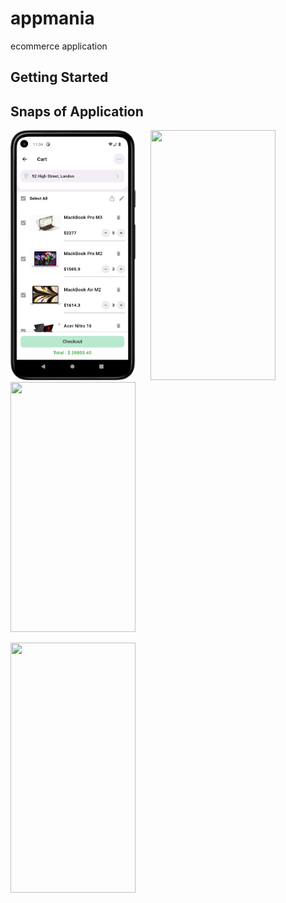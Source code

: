 # appmania

ecommerce application

## Getting Started

## Snaps of Application

<img src = "https://github.com/Zimil-Patel/appmania/blob/master/Snaps/CartScreen.png" width = "200" height = "400"> &nbsp;&nbsp;&nbsp;&nbsp; <img src = "https://github.com/Zimil-Patel/appmania/tree/master/Snaps/homeScreen.png" width = "200" height = "400"> &nbsp;&nbsp;&nbsp;&nbsp; <img src = "https://github.com/Zimil-Patel/appmania/tree/master/Snaps/ProductScreen.png" width = "200" height = "400">


<img src = "https://github.com/Zimil-Patel/appmania/tree/master/Snaps/CartScreen.png" width = "200" height = "400"> &nbsp;&nbsp;&nbsp;&nbsp;
